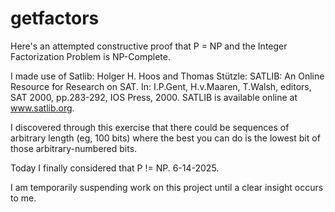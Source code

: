 # getfactors

Here's an attempted constructive proof that P = NP and the Integer Factorization Problem is NP-Complete.

I made use of Satlib: Holger H. Hoos and Thomas Stützle: SATLIB: An Online Resource for Research on SAT. In: I.P.Gent, H.v.Maaren, T.Walsh, editors, SAT 2000, pp.283-292, IOS Press, 2000. SATLIB is available online at www.satlib.org.

I discovered through this exercise that there could be sequences of arbitrary length (eg, 100 bits) where the best you can do is the lowest bit of those arbitrary-numbered bits.

Today I finally considered that P != NP. 6-14-2025.

I am temporarily suspending work on this project until a clear insight occurs to me.
